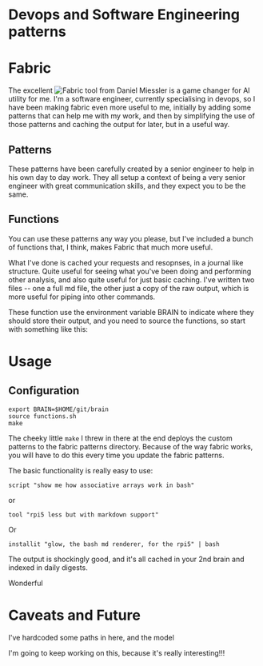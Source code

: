 # Devops and Software Engineering patterns

# Fabric
The excellent ![Fabric tool from Daniel Miessler](https://github.com/danielmiessler/fabric) is a game changer for AI utility for me. I'm a software engineer, currently specialising in devops, so I have been making fabric even more useful to me, initially by adding some patterns that can help me with my work, and then by simplifying the use of those patterns and caching the output for later, but in a useful way.

## Patterns
These patterns have been carefully created by a senior engineer to help in his own day to day work. They all setup a context of being a very senior engineer with great communication skills, and they expect you to be the same.

## Functions
You can use these patterns any way you please, but I've included a bunch of functions that, I think, makes Fabric that much more useful.

What I've done is cached your requests and resopnses, in a journal like structure. Quite useful for seeing what you've been doing and performing other analysis, and also quite useful for just basic caching. I've written two files -- one a full md file, the other just a copy of the raw output, which is more useful for piping into other commands.

These function use the environment variable BRAIN to indicate where they should store their output, and you need to source the functions, so start with something like this:

# Usage
## Configuration
```
export BRAIN=$HOME/git/brain
source functions.sh
make
```

The cheeky little `make` I threw in there at the end deploys the custom patterns to the fabric patterns directory. Because of the way fabric works, you will have to do this every time you update the fabric patterns.

The basic functionality is really easy to use:

```
script "show me how associative arrays work in bash"
```

or 

```
tool "rpi5 less but with markdown support"
```

Or

```
installit "glow, the bash md renderer, for the rpi5" | bash
```

The output is shockingly good, and it's all cached in your 2nd brain and indexed in daily digests.

Wonderful

# Caveats and Future
I've hardcoded some paths in here, and the model

I'm going to keep working on this, because it's really interesting!!!
